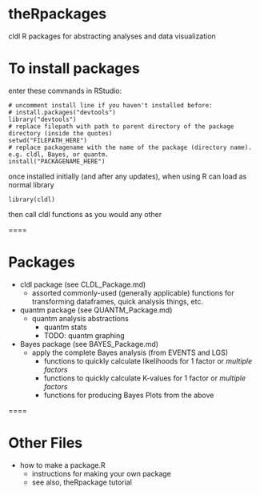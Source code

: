 # theRpackages
cldl R packages for abstracting analyses and data visualization

# To install packages
enter these commands in RStudio: 

    # uncomment install line if you haven't installed before: 
    # install.packages("devtools")
    library("devtools")
    # replace filepath with path to parent directory of the package directory (inside the quotes)
    setwd("FILEPATH_HERE") 
    # replace packagename with the name of the package (directory name). e.g. cldl, Bayes, or quantm. 
    install("PACKAGENAME_HERE") 
    
once installed initially (and after any updates), when using R can load as normal library 
    
    library(cldl)
    
then call cldl functions as you would any other

====

# Packages

* cldl package (see CLDL_Package.md)
    * assorted commonly-used (generally applicable) functions for transforming dataframes, quick analysis things, etc. 
* quantm package (see QUANTM_Package.md)
    * quantm analysis abstractions
        * quantm stats
        * TODO: quantm graphing
* Bayes package (see BAYES_Package.md)
    * apply the complete Bayes analysis (from EVENTS and LGS)
        * functions to quickly calculate likelihoods for 1 factor or *multiple factors* 
        * functions to quickly calculate K-values for 1 factor or *multiple factors*
        * functions for producing Bayes Plots from the above 

====

# Other Files
* how to make a package.R
  * instructions for making your own package 
  * see also, theRpackage tutorial 
